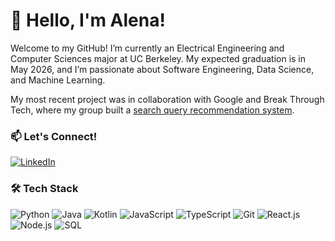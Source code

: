 # 👋 Hello, I'm Alena!
Welcome to my GitHub! I’m currently an Electrical Engineering and Computer Sciences major at UC Berkeley. My expected graduation is in May 2026, and I’m passionate about Software Engineering, Data Science, and Machine Learning.

My most recent project was in collaboration with Google and Break Through Tech, where my group built a [search query recommendation system](https://github.com/harsita-keerthi/btt-google-2e). 

### 📫 Let's Connect!
<a href="https://www.linkedin.com/in/alenachao/" target="_blank">
    <img src="https://img.shields.io/badge/LinkedIn-%230077B5?style=for-the-badge&logo=linkedin&logoColor=white" alt="LinkedIn">
</a>

### 🛠️ Tech Stack
<div align="text-align: left;">
  <img src="https://img.shields.io/badge/Python-%233776AB?style=for-the-badge&logo=python&logoColor=white" alt="Python">
  <img src="https://img.shields.io/badge/Java-%23007396?style=for-the-badge&logo=java&logoColor=white" alt="Java">
  <img src="https://img.shields.io/badge/Kotlin-B125EA?style=for-the-badge&logo=kotlin&logoColor=white" alt="Kotlin">
  <img src="https://img.shields.io/badge/JavaScript-%23F7DF1E?style=for-the-badge&logo=javascript&logoColor=black" alt="JavaScript">
  <img src="https://img.shields.io/badge/TypeScript-%23007ACC?style=for-the-badge&logo=typescript&logoColor=white" alt="TypeScript">
  <img src="https://img.shields.io/badge/GIT-E44C30?style=for-the-badge&logo=git&logoColor=white" alt="Git">
  <img src="https://img.shields.io/badge/React-%2361DAFB?style=for-the-badge&logo=react&logoColor=black" alt="React.js">
  <img src="https://img.shields.io/badge/Node.js-%23339933?style=for-the-badge&logo=nodedotjs&logoColor=white" alt="Node.js">
  <img src="https://img.shields.io/badge/SQL-%23448AFF?style=for-the-badge&logo=postgresql&logoColor=white" alt="SQL">
</div>
